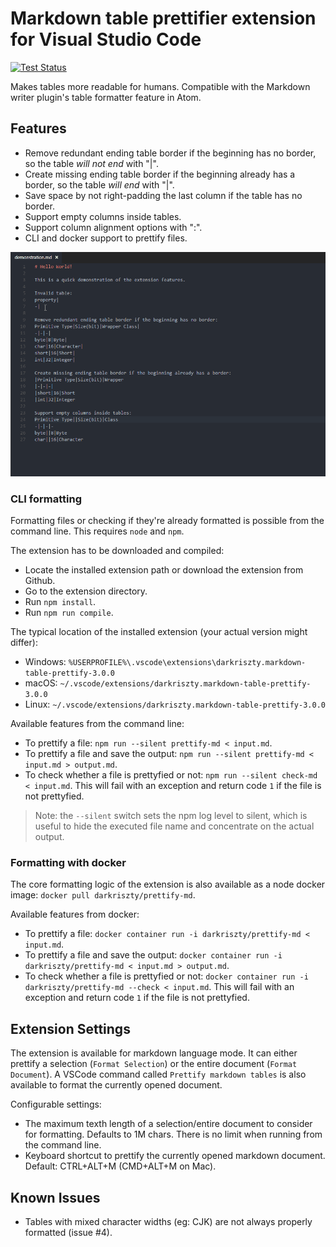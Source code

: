# Markdown table prettifier extension for Visual Studio Code

[![Test Status](https://github.com/darkriszty/MarkdownTablePrettify-VSCodeExt/workflows/Tests/badge.svg)](https://github.com/darkriszty/MarkdownTablePrettify-VSCodeExt/actions)

Makes tables more readable for humans. Compatible with the Markdown writer plugin's table formatter feature in Atom.

## Features

- Remove redundant ending table border if the beginning has no border, so the table _will not end_ with "|".
- Create missing ending table border if the beginning already has a border, so the table _will end_ with "|".
- Save space by not right-padding the last column if the table has no border.
- Support empty columns inside tables.
- Support column alignment options with ":".
- CLI and docker support to prettify files.

![feature X](assets/animation.gif)

### CLI formatting

Formatting files or checking if they're already formatted is possible from the command line. This requires `node` and `npm`.

The extension has to be downloaded and compiled:
- Locate the installed extension path or download the extension from Github.
- Go to the extension directory.
- Run `npm install`.
- Run `npm run compile`.

The typical location of the installed extension (your actual version might differ):
- Windows: `%USERPROFILE%\.vscode\extensions\darkriszty.markdown-table-prettify-3.0.0`
- macOS: `~/.vscode/extensions/darkriszty.markdown-table-prettify-3.0.0`
- Linux: `~/.vscode/extensions/darkriszty.markdown-table-prettify-3.0.0`

Available features from the command line:
- To prettify a file: `npm run --silent prettify-md < input.md`.
- To prettify a file and save the output: `npm run --silent prettify-md < input.md > output.md`.
- To check whether a file is prettyfied or not: `npm run --silent check-md < input.md`. This will fail with an exception and return code `1` if the file is not prettyfied.

> Note: the `--silent` switch sets the npm log level to silent, which is useful to hide the executed file name and concentrate on the actual output.

### Formatting with docker

The core formatting logic of the extension is also available as a node docker image: `docker pull darkriszty/prettify-md`.

Available features from docker:
- To prettify a file: `docker container run -i darkriszty/prettify-md < input.md`.
- To prettify a file and save the output: `docker container run -i darkriszty/prettify-md < input.md > output.md`.
- To check whether a file is prettyfied or not: `docker container run -i darkriszty/prettify-md --check < input.md`. This will fail with an exception and return code `1` if the file is not prettyfied.

## Extension Settings

The extension is available for markdown language mode. It can either prettify a selection (`Format Selection`) or the entire document (`Format Document`).
A VSCode command called `Prettify markdown tables` is also available to format the currently opened document. 

Configurable settings:
- The maximum texth length of a selection/entire document to consider for formatting. Defaults to 1M chars. There is no limit when running from the command line.
- Keyboard shortcut to prettify the currently opened markdown document. Default: CTRL+ALT+M (CMD+ALT+M on Mac).

## Known Issues

- Tables with mixed character widths (eg: CJK) are not always properly formatted (issue #4).